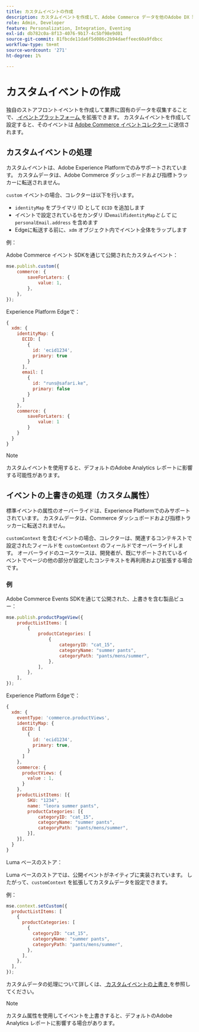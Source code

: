 ```yaml
---
title: カスタムイベントの作成
description: カスタムイベントを作成して、Adobe Commerce データを他のAdobe DX 製品に接続する方法を説明します。
role: Admin, Developer
feature: Personalization, Integration, Eventing
exl-id: db782c0a-8f13-4076-9b17-4c5bf98e9d01
source-git-commit: 81fbcde11da6f5d086c2b94daeffeec60a9fdbcc
workflow-type: tm+mt
source-wordcount: '271'
ht-degree: 1%

---
```


# カスタムイベントの作成

独自のストアフロントイベントを作成して業界に固有のデータを収集することで、[ イベントプラットフォーム ](events.md) を拡張できます。 カスタムイベントを作成して設定すると、そのイベントは [Adobe Commerce イベントコレクター ](https://github.com/adobe/commerce-events/tree/main/packages/storefront-events-collector) に送信されます。

## カスタムイベントの処理

カスタムイベントは、Adobe Experience Platformでのみサポートされています。 カスタムデータは、Adobe Commerce ダッシュボードおよび指標トラッカーに転送されません。

`custom` イベントの場合、コレクターは以下を行います。

- `identityMap` をプライマリ ID として `ECID` を追加します
- イベントで設定されているセカンダリ ID`email`if`identityMap`_として_ に `personalEmail.address` を含めます
- Edgeに転送する前に、`xdm` オブジェクト内でイベント全体をラップします

例：

Adobe Commerce イベント SDKを通じて公開されたカスタムイベント：

```javascript
mse.publish.custom({
    commerce: {
        saveForLaters: {
            value: 1,
        },
    },
});
```

Experience Platform Edgeで：

```javascript
{
  xdm: {
    identityMap: {
      ECID: [
        {
          id: 'ecid1234',
          primary: true
        }
      ],
      email: [
        {
          id: "runs@safari.ke",
          primary: false
        }
      ]
    },
    commerce: {
        saveForLaters: {
            value: 1
        }
    }
  }
}
```

>[!NOTE]
>
> カスタムイベントを使用すると、デフォルトのAdobe Analytics レポートに影響する可能性があります。

## イベントの上書きの処理（カスタム属性）

標準イベントの属性のオーバーライドは、Experience Platformでのみサポートされています。 カスタムデータは、Commerce ダッシュボードおよび指標トラッカーに転送されません。

`customContext` を含むイベントの場合、コレクターは、関連するコンテキストで設定されたフィールドを `customContext` のフィールドでオーバーライドします。 オーバーライドのユースケースは、開発者が、既にサポートされているイベントでページの他の部分が設定したコンテキストを再利用および拡張する場合です。

### 例

Adobe Commerce Events SDKを通じて公開された、上書きを含む製品ビュー：

```javascript
mse.publish.productPageView({
    productListItems: [
        {
            productCategories: [
                {
                    categoryID: "cat_15",
                    categoryName: "summer pants",
                    categoryPath: "pants/mens/summer",
                },
            ],
        },
    ],
});
```

Experience Platform Edgeで：

```javascript
{
  xdm: {
    eventType: 'commerce.productViews',
    identityMap: {
      ECID: [
        {
          id: 'ecid1234',
          primary: true,
        }
      ]
    },
    commerce: {
      productViews: {
        value : 1,
      }
    },
    productListItems: [{
        SKU: "1234",
        name: "leora summer pants",
        productCategories: [{
            categoryID: "cat_15",
            categoryName: "summer pants",
            categoryPath: "pants/mens/summer",
        }],
    }],
  }
}
```

Luma ベースのストア：

Luma ベースのストアでは、公開イベントがネイティブに実装されています。 したがって、`customContext` を拡張してカスタムデータを設定できます。

例：

```javascript
mse.context.setCustom({
  productListItems: [
    {
      productCategories: [
        {
          categoryID: "cat_15",
          categoryName: "summer pants",
          categoryPath: "pants/mens/summer",
        },
      ],
    },
  ],
});
```

カスタムデータの処理について詳しくは、[ カスタムイベントの上書き ](https://github.com/adobe/commerce-events/blob/main/examples/events/custom-event-override.md) を参照してください。

>[!NOTE]
>
> カスタム属性を使用してイベントを上書きすると、デフォルトのAdobe Analytics レポートに影響する場合があります。
